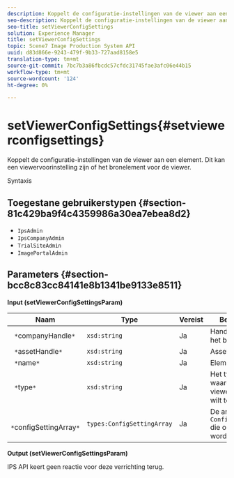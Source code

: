 ```yaml
---
description: Koppelt de configuratie-instellingen van de viewer aan een element. Dit kan een viewervoorinstelling zijn of het bronelement voor de viewer.
seo-description: Koppelt de configuratie-instellingen van de viewer aan een element. Dit kan een viewervoorinstelling zijn of het bronelement voor de viewer.
seo-title: setViewerConfigSettings
solution: Experience Manager
title: setViewerConfigSettings
topic: Scene7 Image Production System API
uuid: d83d866e-9243-479f-9b33-727aad8158e5
translation-type: tm+mt
source-git-commit: 7bc7b3a86fbcdc57cfdc31745fae3afc06e44b15
workflow-type: tm+mt
source-wordcount: '124'
ht-degree: 0%

---
```



# setViewerConfigSettings{#setviewerconfigsettings}

Koppelt de configuratie-instellingen van de viewer aan een element. Dit kan een viewervoorinstelling zijn of het bronelement voor de viewer.

Syntaxis

## Toegestane gebruikerstypen {#section-81c429ba9f4c4359986a30ea7ebea8d2}

* `IpsAdmin`
* `IpsCompanyAdmin`
* `TrialSiteAdmin`
* `ImagePortalAdmin`

## Parameters {#section-bcc8c83cc84141e8b1341be9133e8511}

**Input (setViewerConfigSettingsParam)**

| Naam | Type | Vereist | Beschrijving |
|---|---|---|---|
| ` *`companyHandle`*` | `xsd:string` | Ja | Handgreep aan het bedrijf. |
| ` *`assetHandle`*` | `xsd:string` | Ja | Asset handle. |
| ` *`name`*` | `xsd:string` | Ja | Elementnaam. |
| ` *`type`*` | `xsd:string` | Ja | Het type element waarop u de viewerconfiguratie wilt toepassen. |
| ` *`configSettingArray`*` | `types:ConfigSettingArray` | Ja | De array van `ConfigSettings` die op het element wordt toegepast. |

**Output (setViewerConfigSettingsParam)**

IPS API keert geen reactie voor deze verrichting terug.
